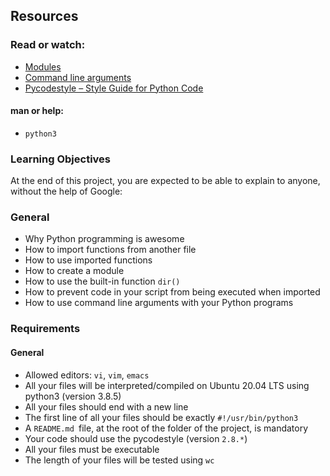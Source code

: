 ## Resources
### Read or watch:

* [Modules](https://intranet.alxswe.com/rltoken/SY-cMfnwbHoPFaJ-D_LWig)
* [Command line arguments](https://intranet.alxswe.com/rltoken/5e3TphtJ6WSVkWsdd2eX_A)
* [Pycodestyle – Style Guide for Python Code](https://intranet.alxswe.com/rltoken/FlkAJ_kPXHC4Y65WrRvA4A)

#### man or help:
* `python3`
### Learning Objectives
At the end of this project, you are expected to be able to explain to anyone, without the help of Google:

### General
- Why Python programming is awesome
- How to import functions from another file
- How to use imported functions
- How to create a module
- How to use the built-in function `dir()`
- How to prevent code in your script from being executed when imported
- How to use command line arguments with your Python programs

### Requirements
#### General
- Allowed editors: `vi`, `vim`, `emacs`
- All your files will be interpreted/compiled on Ubuntu 20.04 LTS using python3 (version 3.8.5)
- All your files should end with a new line
- The first line of all your files should be exactly `#!/usr/bin/python3`
- A `README.md `file, at the root of the folder of the project, is mandatory
- Your code should use the pycodestyle (version `2.8.*`)
- All your files must be executable
- The length of your files will be tested using `wc`